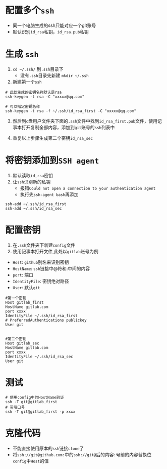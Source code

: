 # 配置多个`ssh`
* 同一个电脑生成的ssh只能对应一个git账号
* 默认识别`id_rsa`私钥，`id_rsa.pub`私钥
# 生成 `ssh`
1. `cd ~/.ssh/` 到`.ssh`目录下
   * 没有`.ssh`目录先新建 `mkdir ~/.ssh`
2. 新建第一个`ssh`
```
# 此处生成的密钥名称默认是rsa
ssh-keygen -t rsa -C "xxxxx@qq.com"

# 可以指定密钥名称
ssh-keygen -t rsa -f ~/.ssh/id_rsa_first -C "xxxxx@qq.com"
```
3. 然后到`c`盘用户文件夹下面的`.ssh`文件中找到`id_rsa_first.pub`文件，使用记事本打开复制全部内容，添加到`git`账号的`ssh`列表中

4. 重复以上步骤生成第二个密钥`id_rsa_sec`

# 将密钥添加到`SSH agent`
1. 默认读取`id_rsa`密钥
2. 让`ssh`识别新的私钥
   * 报错`Could not open a connection to your authentication agent`
   * 执行先`ssh-agent bash`再添加
```
ssh-add ~/.ssh/id_rsa_first
ssh-add ~/.ssh/id_rsa_sec
```
# 配置密钥
1. 在`.ssh`文件夹下新建`config`文件
2. 使用记事本打开文件,此处以`gitlab`账号为例

* `Host`: `github`别名来识别密钥
* `HostName`: `ssh`链接中@符和:中间的内容 
* `port`: 端口
* `IdentityFile`: 密钥绝对路径
* `User`: 默认`git`

```
#第一个密钥
Host gitlab_first
HostName gitlab.com 
port xxxx
IdentityFile ~/.ssh/id_rsa_first
# PreferredAuthentications publickey
User git


#第二个密钥
Host gitlab_sec
HostName gitlab.com
port xxxx
IdentityFile ~/.ssh/id_rsa_sec
User git
```

# 测试

```
# 使用config中的HostName验证
ssh -T git@gitlab_first
# 带端口号
ssh -T git@gitlab_first -p xxxx
```

# 克隆代码
* 不能直接使用原本的`ssh`链接`clone`了
* 将`ssh://git@github.com:`中的`ssh://git@`后的内容`:`号前的内容替换位`config`中`Host`的值